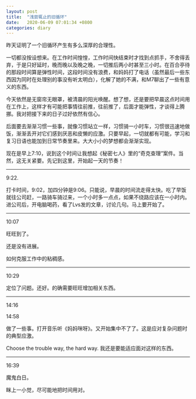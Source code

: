 ```yaml
---
layout: post
title:  "浅尝辄止的旧循环"
date:   2020-06-09 07:01:34 +0800
categories: diary
---
```


昨天证明了一个旧循环产生有多么深厚的合理性。

一切都没按设想来。在工作时间惶惶，工作时间快结束时才找到点抓手，不舍得丢弃，于是只好延时，晚而晚以及晚之晚，一切推后两小时甚至三小时。在百合亭待的那段时间算是弹性时间，这段时间没有浪费，和妈妈打了电话（虽然最后一些东西因为同时在处理别的事没有听太明白），化解了她的不满，和M7聊出了一些有意义的东西。

今天依然是无窗帘无眼罩，被清晨的阳光唤醒。想了想，还是要把早晨这点时间用在工作上，这样才有可能把事情往前推，往前推了，后面才能弹性，才谈得上腾挪。我对把接下来的日子过好依然有信心。

后面要去渐渐习惯一些事，就像习惯站立一样，习惯骑一小时车，习惯很迅速地做饭，渐渐丢开对它们感到厌恶和皮懒的应激。只要早起，一切就都有可能，学习和复习日语也能加到日常节奏里来。大大小小的梦想都会渐渐实现。

现在是早上7:10，说到这个时间让我想起《秘密七人》里的“奇克查理”案件。当然，这无关紧要。先记到这里，开始起一天的节奏！

----

9:22.

打卡时间，9:02，加四分钟是9:06。只能说，早晨的时间流走得太快。吃了早饭就往公司赶，一路骑车骑过来，一个小时多一点点，如果不绕路应该在一小时内。进公司后，开电脑喝药，看了Lvs发的文章，讨论几句。马上要开始了。

----

10:07

旺旺到了。

还是没有进展。

如何克服工作中的粘稠感。

----

10:29

定位了问题。还好。的确需要旺旺增加相关东西。

----

14:16

14:58

做了一些事。打开音乐听《妈妈咪呀》。又开始集中不了了。这是应对复杂问题时的典型应激。

Choose the trouble way, the hard way. 我还是要能适应面对这样的东西。

----

16:39

魔鬼白日。

眯上一小觉，尽可能地把时间用对。
